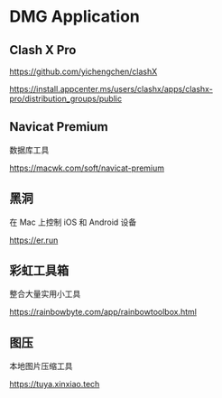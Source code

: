 # DMG Application

## Clash X Pro

https://github.com/yichengchen/clashX

https://install.appcenter.ms/users/clashx/apps/clashx-pro/distribution_groups/public

## Navicat Premium

数据库工具

https://macwk.com/soft/navicat-premium

## 黑洞

在 Mac 上控制 iOS 和 Android 设备

https://er.run

## 彩虹工具箱

整合大量实用小工具

https://rainbowbyte.com/app/rainbowtoolbox.html

## 图压

本地图片压缩工具

https://tuya.xinxiao.tech
